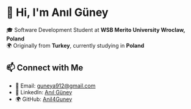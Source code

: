 # 👋 Hi, I'm Anıl Güney  

🎓 Software Development Student at **WSB Merito University Wroclaw, Poland**  
🌍 Originally from **Turkey**, currently studying in **Poland**  

## 📫 Connect with Me  
- 📧 Email: [guneya912@gmail.com](mailto:guneya912@gmail.com)  
- 💼 LinkedIn: [Anıl Güney](https://www.linkedin.com/in/anil-güney-6a4651270)  
- 🌍 GitHub: [Anil4Guney](https://github.com/Anil4Guney) 

<!---
Anil4Guney/Anil4Guney is a ✨ special ✨ repository because its `README.md` (this file) appears on your GitHub profile.
You can click the Preview link to take a look at your changes.
--->
